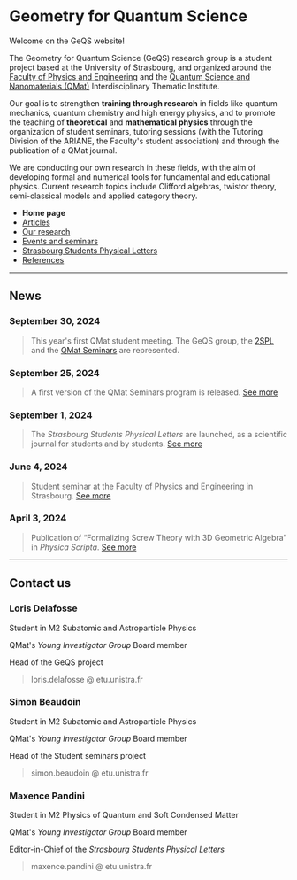 # Geometry for Quantum Science

Welcome on the GeQS website!

The Geometry for Quantum Science (GeQS) research group is a student project based at the University of Strasbourg, and organized around the [Faculty of Physics and Engineering](https://physique-ingenierie.unistra.fr/) and the [Quantum Science and Nanomaterials (QMat)](https://qmat.unistra.fr/) Interdisciplinary Thematic Institute.

Our goal is to strengthen **training through research** in fields like quantum mechanics, quantum chemistry and high energy physics, and to promote the teaching of **theoretical** and **mathematical physics** through the organization of student seminars, tutoring sessions (with the Tutoring Division of the ARIANE, the Faculty's student association) and through the publication of a QMat journal.

We are conducting our own research in these fields, with the aim of developing formal and numerical tools for fundamental and educational physics. Current research topics include Clifford algebras, twistor theory, semi-classical models and applied category theory.

- **Home page**
- [Articles](articles.md)
- [Our research](research.md)
- [Events and seminars](events.md)
- [Strasbourg Students Physical Letters](journal.md)
- [References](references.md)

* * * 

## News

### September 30, 2024
> This year's first QMat student meeting. The GeQS group, the [2SPL](journal.md) and the [QMat Seminars](events/qmat_seminars.md) are represented.

### September 25, 2024
> A first version of the QMat Seminars program is released. [See more](events/qmat_seminars.md)

### September 1, 2024
> The *Strasbourg Students Physical Letters* are launched, as a scientific journal for students and by students. [See more](journal.md)

### June 4, 2024
> Student seminar at the Faculty of Physics and Engineering in Strasbourg. [See more](events.md#2024-student-seminar-on-quantum-sciences)

### April 3, 2024
> Publication of “Formalizing Screw Theory with 3D Geometric Algebra” in *Physica Scripta*. [See more](articles.md#formalizing-screw-theory-with-3d-geometric-algebra)

* * *

## Contact us

### Loris Delafosse

Student in M2 Subatomic and Astroparticle Physics

QMat's _Young Investigator Group_ Board member

Head of the GeQS project

> loris.delafosse @ etu.unistra.fr

### Simon Beaudoin

Student in M2 Subatomic and Astroparticle Physics

QMat's _Young Investigator Group_ Board member

Head of the Student seminars project

> simon.beaudoin @ etu.unistra.fr

### Maxence Pandini

Student in M2 Physics of Quantum and Soft Condensed Matter

QMat's _Young Investigator Group_ Board member

Editor-in-Chief of the _Strasbourg Students Physical Letters_

> maxence.pandini @ etu.unistra.fr

